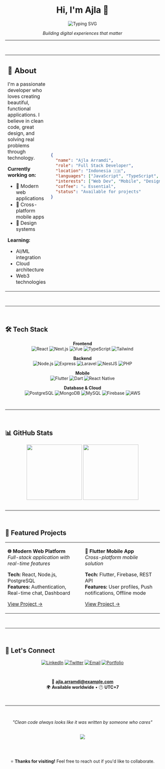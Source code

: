 <div align="center">

# Hi, I'm Ajla 👋

<img src="https://readme-typing-svg.herokuapp.com?font=Inter&weight=300&size=22&duration=4000&pause=1000&color=6366F1&center=true&vCenter=true&width=600&lines=Full+Stack+Developer;Mobile+App+Creator;UI%2FUX+Designer;Problem+Solver" alt="Typing SVG" />

<br>

*Building digital experiences that matter*

</div>

---

<br>

<table>
<tr>
<td width="50%">

## 🌟 About

I'm a passionate developer who loves creating beautiful, functional applications. I believe in clean code, great design, and solving real problems through technology.

**Currently working on:**
- 🚀 Modern web applications
- 📱 Cross-platform mobile apps
- 🎨 Design systems

**Learning:**
- AI/ML integration
- Cloud architecture
- Web3 technologies

</td>
<td width="50%">

<br>

```json
{
  "name": "Ajla Arramdi",
  "role": "Full Stack Developer",
  "location": "Indonesia 🇮🇩",
  "languages": ["JavaScript", "TypeScript", "Dart", "PHP"],
  "interests": ["Web Dev", "Mobile", "Design", "AI"],
  "coffee": "☕ Essential",
  "status": "Available for projects"
}
```

</td>
</tr>
</table>

<br>

---

<br>

## 🛠 Tech Stack

<div align="center">

**Frontend**  
![React](https://img.shields.io/badge/React-61DAFB?style=flat-square&logo=react&logoColor=black)
![Next.js](https://img.shields.io/badge/Next.js-000000?style=flat-square&logo=nextdotjs&logoColor=white)
![Vue](https://img.shields.io/badge/Vue-4FC08D?style=flat-square&logo=vuedotjs&logoColor=white)
![TypeScript](https://img.shields.io/badge/TypeScript-3178C6?style=flat-square&logo=typescript&logoColor=white)
![Tailwind](https://img.shields.io/badge/Tailwind-06B6D4?style=flat-square&logo=tailwindcss&logoColor=white)

**Backend**  
![Node.js](https://img.shields.io/badge/Node.js-339933?style=flat-square&logo=nodedotjs&logoColor=white)
![Express](https://img.shields.io/badge/Express-000000?style=flat-square&logo=express&logoColor=white)
![Laravel](https://img.shields.io/badge/Laravel-FF2D20?style=flat-square&logo=laravel&logoColor=white)
![NestJS](https://img.shields.io/badge/NestJS-E0234E?style=flat-square&logo=nestjs&logoColor=white)
![PHP](https://img.shields.io/badge/PHP-777BB4?style=flat-square&logo=php&logoColor=white)

**Mobile**  
![Flutter](https://img.shields.io/badge/Flutter-02569B?style=flat-square&logo=flutter&logoColor=white)
![Dart](https://img.shields.io/badge/Dart-0175C2?style=flat-square&logo=dart&logoColor=white)
![React Native](https://img.shields.io/badge/React_Native-61DAFB?style=flat-square&logo=react&logoColor=black)

**Database & Cloud**  
![PostgreSQL](https://img.shields.io/badge/PostgreSQL-336791?style=flat-square&logo=postgresql&logoColor=white)
![MongoDB](https://img.shields.io/badge/MongoDB-47A248?style=flat-square&logo=mongodb&logoColor=white)
![MySQL](https://img.shields.io/badge/MySQL-4479A1?style=flat-square&logo=mysql&logoColor=white)
![Firebase](https://img.shields.io/badge/Firebase-FFCA28?style=flat-square&logo=firebase&logoColor=black)
![AWS](https://img.shields.io/badge/AWS-232F3E?style=flat-square&logo=amazonaws&logoColor=white)

</div>

<br>

---

<br>

## 📊 GitHub Stats

<div align="center">

<img height="180em" src="https://github-readme-stats.vercel.app/api?username=ajla-arramdi&show_icons=true&theme=minimal&hide_border=true&count_private=true"/>
<img height="180em" src="https://github-readme-stats.vercel.app/api/top-langs/?username=ajla-arramdi&layout=compact&theme=minimal&hide_border=true"/>

</div>

<br>

---

<br>

## 🚀 Featured Projects

<div align="center">

<table>
<tr>
<td width="50%">

**🌐 Modern Web Platform**  
*Full-stack application with real-time features*

**Tech:** React, Node.js, PostgreSQL  
**Features:** Authentication, Real-time chat, Dashboard

[View Project →](https://github.com/ajla-arramdi/web-platform)

</td>
<td width="50%">

**📱 Flutter Mobile App**  
*Cross-platform mobile solution*

**Tech:** Flutter, Firebase, REST API  
**Features:** User profiles, Push notifications, Offline mode

[View Project →](https://github.com/ajla-arramdi/mobile-app)

</td>
</tr>
</table>

</div>

<br>

---

<br>

## 💬 Let's Connect

<div align="center">

[![LinkedIn](https://img.shields.io/badge/LinkedIn-0A66C2?style=for-the-badge&logo=linkedin&logoColor=white)](https://linkedin.com/in/ajla-arramdi)
[![Twitter](https://img.shields.io/badge/Twitter-1DA1F2?style=for-the-badge&logo=twitter&logoColor=white)](https://twitter.com/ajla_arramdi)
[![Email](https://img.shields.io/badge/Email-EA4335?style=for-the-badge&logo=gmail&logoColor=white)](mailto:ajla.arramdi@example.com)
[![Portfolio](https://img.shields.io/badge/Portfolio-000000?style=for-the-badge&logo=vercel&logoColor=white)](https://ajla-portfolio.dev)

<br>

📧 **ajla.arramdi@example.com**  
🌍 **Available worldwide** • 🕐 **UTC+7**

</div>

<br>

---

<br>

<div align="center">

*"Clean code always looks like it was written by someone who cares"*

<br>

<img src="https://komarev.com/ghpvc/?username=ajla-arramdi&style=flat-square&color=6366f1"/>

<br><br>

⭐ **Thanks for visiting!** Feel free to reach out if you'd like to collaborate.

</div>
